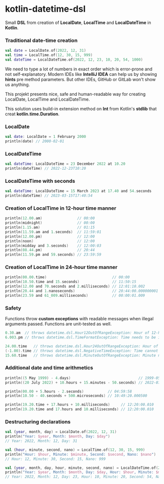 # kotlin-datetime-dsl

Small **DSL** from creation of **LocalDate**, **LocalTime** and **LocalDateTime** in **Kotlin**.

### Traditional date-time creation

```kotlin
val date = LocalDate.of(2022, 12, 31)
val time = LocalTime.of(12, 30, 15, 999)
val dateTime = LocalDateTime.of(2022, 12, 23, 10, 20, 54, 1000)
```

We need to type a lot of numbers in exact order which is error-prone and
not self-explanatory. Modern IDEs like **IntelliJ IDEA** can help us by
showing **hints** pre method parameters. But other IDEs, GitHub or GitLab
won't show us anything.

This projekt presents nice, safe and human-readable way for creating LocalDate,
LocalTime and LocalDateTime.

This solution uses build-in extension method on **Int** from Kotlin's **stdlib**
that creat **kotlin.time.Duration**.

### LocalDate

```kotlin
val date: LocalDate = 1 February 2000
println(date) // 2000-02-01
```

### LocalDateTime

```kotlin
val dateTime: LocalDateTime = 23 December 2022 at 10.20
println(dateTime) // 2022-12-23T10:20
```

### LocalDateTime with seconds

```kotlin
val dateTime: LocalDateTime = 15 March 2023 at 17.40 and 54.seconds
println(dateTime) // 2023-03-15T17:40:54
```

### Creation of LocalTime in 12-hour time manner

```kotlin
println(12.00.am)                // 00:00
println(midnight)                // 00:00
println(1.15.am)                 // 01:15
println(11.59.am and 1.seconds)  // 11:59:01
println(12.00.pm)                // 12:00
println(noon)                    // 12:00
println(midday and 3.seconds)    // 12:00:03
println(08.44.pm)                // 20:44
println(11.59.pm and 59.seconds) // 23:59:59
```

### Creation of LocalTime in 24-hour time manner

```kotlin
println(00.00.time)                              // 00:00
println(10.50.time and 15.seconds)               // 11:50:15
println(12.00 and 70.seconds and 2.milliseconds) // 12:01:10.002
println(20.44 and 1.nanoseconds)                 // 20:44:00.000000001
println(23.59 and 61_009.milliseconds)           // 00:00:01.009
```

### Safety

Functions throw **custom exceptions** with readable messages when illegal
arguments passed. Functions are unit-tested as well.

```kotlin
0.30.am  // throws datetime.dsl.Hour12OutOfRangeException: Hour of 12-hour time needs to be between 1 and 12 (0)
6.003.pm // throws datetime.dsl.TimeFormatException: Time needs to be in format HH.mm (6.003)

24.00.time   // throws datetime.dsl.Hour24OutOfRangeException: Hour of 24-hour time needs to be between 0 and 23 (24)
(-1.00).time // throws datetime.dsl.NegativeTimeException: Time cannot be negative (-1.0)
15.60.time   // throws datetime.dsl.MinuteOutOfRangeException: Minute needs to be between 0 and 59 (60)
```

### Additional date and time arithmetics

```kotlin
println((5 May 1999) - 4.days)                               // 1999-05-01T00:00
println((20 July 2022) + 10.hours + 15.minutes - 50.seconds) // 2022-07-20T10:14:10

println(00.00 + 5.hours - 2.seconds)           // 04:59:58
println(10.50 - 40.seconds + 500.microseconds) // 10:49:20.000500

println(19.20.time + 17.hours + 10.milliseconds)     // 12:20:00.010
println(19.20.time and 17.hours and 10.milliseconds) // 12:20:00.010
```

### Destructuring declarations

```kotlin
val (year, month, day) = LocalDate.of(2022, 12, 31)
println("Year: $year, Month: $month, Day: $day")
// Year: 2022, Month: 12, Day: 31
```

```kotlin
val (hour, minute, second, nano) = LocalTime.of(12, 30, 15, 999)
println("Hour: $hour, Minute: $minute, Second: $second, Nano: $nano")
// Hour: 12, Minute: 30, Second: 15, Nano: 999
```

```kotlin
val (year, month, day, hour, minute, second, nano) = LocalDateTime.of(2022, 12, 23, 10, 20, 54, 1000)
println("Year: $year, Month: $month, Day: $day, Hour: $hour, Minute: $minute, Second: $second, Nano: $nano")
// Year: 2022, Month: 12, Day: 23, Hour: 10, Minute: 20, Second: 54, Nano: 1000
```
